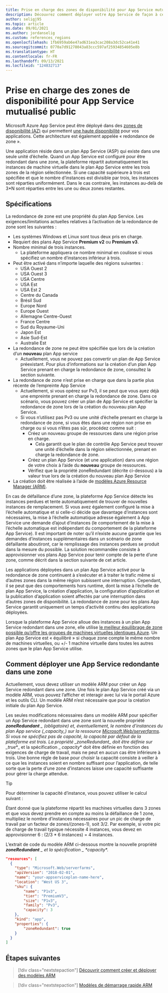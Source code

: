 ```yaml
---
title: Prise en charge des zones de disponibilité pour App Service mutualisé public
description: Découvrez comment déployer votre App Service de façon à ce que vos applications soient redondantes dans une zone.
author: seligj95
ms.topic: article
ms.date: 09/01/2021
ms.author: jordanselig
ms.custom: references_regions
ms.openlocfilehash: 1fb6959ab6e47ad631ea3cac208a3dc52ca41e41
ms.sourcegitcommit: 0770a7d91278043a83ccc597af25934854605e8b
ms.translationtype: HT
ms.contentlocale: fr-FR
ms.lasthandoff: 09/13/2021
ms.locfileid: "124832713"
---
```

# <a name="availability-zone-support-for-public-multi-tenant-app-service"></a>Prise en charge des zones de disponibilité pour App Service mutualisé public

Microsoft Azure App Service peut être déployé dans des [zones de disponibilité (AZ)](../availability-zones/az-overview.md) qui permettent [une haute disponibilité](https://en.wikipedia.org/wiki/High_availability) pour vos applications. Cette architecture est également appelée « redondance de zone ».

Une application réside dans un plan App Service (ASP) qui existe dans une seule unité d’échelle. Quand un App Service est configuré pour être redondant dans une zone, la plateforme répartit automatiquement les instances de machine virtuelle dans le plan App Service entre les trois zones de la région sélectionnée. Si une capacité supérieure à trois est spécifiée et que le nombre d’instances est divisible par trois, les instances sont réparties uniformément. Dans le cas contraire, les instances au-delà de 3*N sont réparties entre les une ou deux zones restantes.

## <a name="requirements"></a>Spécifications

La redondance de zone est une propriété du plan App Service. Les exigences/limitations actuelles relatives à l’activation de la redondance de zone sont les suivantes :

- Les systèmes Windows et Linux sont tous deux pris en charge.
- Requiert des plans App Service **Premium v2** ou **Premium v3**.
- Nombre minimal de trois instances.
  - La plateforme appliquera ce nombre minimal en coulisse si vous spécifiez un nombre d’instances inférieur à trois.
- Peut être activé dans n’importe laquelle des régions suivantes :
  - USA Ouest 2
  - USA Ouest 3
  - USA Centre
  - USA Est
  - USA Est 2
  - Centre du Canada
  - Brésil Sud
  - Europe Nord
  - Europe Ouest
  - Allemagne Centre-Ouest
  - France Centre
  - Sud du Royaume-Uni
  - Japon Est
  - Asie Sud-Est
  - Australie Est
- La redondance de zone ne peut être spécifiée que lors de la création d’un **nouveau** plan App service
  - Actuellement, vous ne pouvez pas convertir un plan de App Service préexistant. Pour plus d’informations sur la création d’un plan App Service prenant en charge la redondance de zone, consultez la section suivante.
- La redondance de zone n’est prise en charge que dans la partie plus récente de l’empreinte App Service
  - Actuellement, si vous opérez sur Pv3, il se peut que vous ayez déjà une empreinte prenant en charge la redondance de zone. Dans ce scénario, vous pouvez créer un plan de App Service et spécifier la redondance de zone lors de la création du nouveau plan App Service.
  - Si vous n’utilisez pas Pv3 ou une unité d’échelle prenant en charge la redondance de zone, si vous êtes dans une région non prise en charge ou si vous n’êtes pas sûr, procédez comme suit :
    - Créez un nouveau groupe de ressources dans une région prise en charge.
        - Cela garantit que le plan de contrôle App Service peut trouver une unité d’échelle dans la région sélectionnée, prenant en charge la redondance de zone.
    - Créez un plan App Service (et une application) dans une région de votre choix à l’aide du **nouveau** groupe de ressources.
    - Vérifiez que la propriété zoneRedundant (décrite ci-dessous) a la valeur true lors de la création du nouveau plan App Service
- La création doit être réalisée à l’aide de [modèles Azure Resource Manager (ARM)](../azure-resource-manager/templates/overview.md).

En cas de défaillance d’une zone, la plateforme App Service détecte les instances perdues et tente automatiquement de trouver de nouvelles instances de remplacement. Si vous avez également configuré la mise à l’échelle automatique et si celle-ci décide que davantage d’instances sont nécessaires, la mise à l’échelle automatique adresse également à App Service une demande d’ajout d’instances (le comportement de la mise à l’échelle automatique est indépendant du comportement de la plateforme App Service). Il est important de noter qu’il n’existe aucune garantie que les demandes d’instances supplémentaires dans un scénario de zone défaillante aboutiront, car le remplissage des instances perdues se produit dans la mesure du possible. La solution recommandée consiste à approvisionner vos plans App Service pour tenir compte de la perte d’une zone, comme décrit dans la section suivante de cet article.

Les applications déployées dans un plan App Service activé pour la redondance de zone continuent à s’exécuter et à traiter le trafic même si d’autres zones dans la même région subissent une interruption. Cependant, il se peut que des comportements hors runtime, dont la mise à l’échelle de plan App Service, la création d’application, la configuration d’application et la publication d’application soient affectés par une interruption dans d’autres zones de disponibilité. La redondance de zone pour les plans App Service garantit uniquement un temps d’activité continu des applications déployées.

Lorsque la plateforme App Service alloue des instances à un plan App Service redondant dans une zone, elle utilise [le meilleur équilibrage de zone possible qu’offre les groupes de machines virtuelles identiques Azure](../virtual-machine-scale-sets/virtual-machine-scale-sets-use-availability-zones.md#zone-balancing). Un plan App Service est « équilibré » si chaque zone compte le même nombre de machines virtuelles, ou +/- 1 machine virtuelle dans toutes les autres zones que le plan App Service utilise.

## <a name="how-to-deploy-a-zone-redundant-app-service"></a>Comment déployer une App Service redondante dans une zone

Actuellement, vous devez utiliser un modèle ARM pour créer un App Service redondant dans une zone. Une fois le plan App Service créé via un modèle ARM, vous pouvez l’afficher et interagir avec lui via le portail Azure et les outils CLI. Un modèle ARM n’est nécessaire que pour la création initiale du plan App Service.

Les seules modifications nécessaires dans un modèle ARM pour spécifier un App Service redondant dans une zone sont la nouvelle propriété ***zoneRedundant** _ (obligatoire) et, éventuellement, le nombre d’instances du plan App service (_*_capacity_*_) sur la ressource [Microsoft.Web/serverfarms](/azure/templates/microsoft.web/serverfarms?tabs=json). Si vous ne spécifiez pas de capacité, la capacité par défaut de la plateforme est trois. La propriété _*_zoneRedundant_*_ doit être définie sur _*_true_*_ et la spécification _ *_capacity_** doit être définie en fonction des exigences de charge de travail, mais ne peut en aucun cas être inférieure à trois. Une bonne règle de base pour choisir la capacité consiste à veiller à ce que les instances soient en nombre suffisant pour l’application, de telle sorte que la perte d’une zone d’instances laisse une capacité suffisante pour gérer la charge attendue.

> [!TIP]
> Pour déterminer la capacité d’instance, vous pouvez utiliser le calcul suivant :
>
> Étant donné que la plateforme répartit les machines virtuelles dans 3 zones et que vous devez prendre en compte au moins la défaillance de 1 zone, multipliez le nombre d’instances nécessaires pour un pic de charge de travail par un facteur de zones/(zones-1), soit 3/2. Par exemple, si votre pic de charge de travail typique nécessite 4 instances, vous devez en approvisionner 6 : (2/3 * 6 instances) = 4 instances.
>

L’extrait de code du modèle ARM ci-dessous montre la nouvelle propriété ***zoneRedundant** _ et la spécification _ *_capacity_**.

```json
"resources": [
  {
    "type": "Microsoft.Web/serverfarms",
    "apiVersion": "2018-02-01",
    "name": "your-appserviceplan-name-here",
    "location": "West US 3",
    "sku": {
        "name": "P1v3",
        "tier": "PremiumV3",
        "size": "P1v3",
        "family": "Pv3",
        "capacity": 3
    },
    "kind": "app",
    "properties": {
        "zoneRedundant": true
    }
  }
]
```

## <a name="next-steps"></a>Étapes suivantes

> [!div class="nextstepaction"]
> [Découvrir comment créer et déployer des modèles ARM](../azure-resource-manager/templates/quickstart-create-templates-use-visual-studio-code.md)

> [!div class="nextstepaction"]
> [Modèles de démarrage rapide ARM](https://azure.microsoft.com/resources/templates/)
